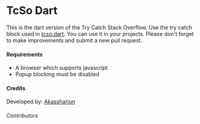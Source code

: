 # TcSo Dart
This is the dart version of the Try Catch Stack Overflow.
Use the try catch block used in [tcso.dart](tcso.dart).
You can use it in your projects. 
Please don't forget to make improvements and submit a new pull request.

#### Requirements
* A browser which supports javascript
* Popup blocking must be disabled

#### Credits
Developed by: [Akassharjun](https://github.com/akassharjun/)

###### Contributors
